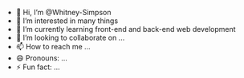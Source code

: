 - 👋 Hi, I’m @Whitney-Simpson
- 👀 I’m interested in many things
- 🌱 I’m currently learning front-end and back-end web development
- 💞️ I’m looking to collaborate on ...
- 📫 How to reach me ...
- 😄 Pronouns: ...
- ⚡ Fun fact: ...

<!---
Whitney-Simpson/Whitney-Simpson is a ✨ special ✨ repository because its `README.md` (this file) appears on your GitHub profile.
You can click the Preview link to take a look at your changes.
--->
